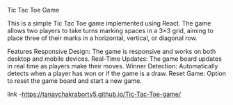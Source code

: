 Tic Tac Toe Game

This is a simple Tic Tac Toe game implemented using React. The game allows two players to take turns marking spaces in a 3×3 grid, aiming to place three of their marks in a horizontal, vertical, or diagonal row.

Features
Responsive Design: The game is responsive and works on both desktop and mobile devices.
Real-Time Updates: The game board updates in real time as players make their moves.
Winner Detection: Automatically detects when a player has won or if the game is a draw.
Reset Game: Option to reset the game board and start a new game.

link -https://tanaychakraborty5.github.io/Tic-Tac-Toe-game/

